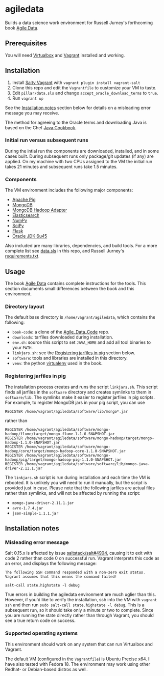 # agiledata

Builds a data science work environment for Russell Jurney's forthcoming book [Agile Data](http://shop.oreilly.com/product/0636920025054.do).

## Prerequisites

You will need [Virtualbox](https://www.virtualbox.org/) and [Vagrant](http://www.vagrantup.com/) installed and working.

## Installation

1. Install [Salty Vagrant](https://github.com/saltstack/salty-vagrant/tree/master) with `vagrant plugin install vagrant-salt`
2. Clone this repo and edit the `Vagrantfile` to customize your VM to taste.
3. Edit  `pillar/data.sls` and change `accept_oracle_download_terms` to `true`.
4. Run `vagrant up`

See the [Installation notes](#installation-notes) section below for details on a misleading error message you may receive.

The method for agreeing to the Oracle terms and downloading Java is based on the Chef [Java Cookbook](https://github.com/opscode-cookbooks/java).

### Initial run versus subsequent runs

During the intial run the components are downloaded, installed, and in some cases built. During subsequent runs only package/git updates (if any) are applied. On my machine with two CPUs assigned to the VM the initial run takes 21 minutes and subsequent runs take 1.5 minutes. 

### Components

The VM environment includes the following major components:

- [Apache Pig](http://pig.apache.org/)
- [MongoDB](http://www.mongodb.org/)
- [MongoDB Hadoop Adapter](https://github.com/mongodb/mongo-hadoop)
- [Elasticsearch](http://www.elasticsearch.org/)
- [NumPy](http://www.numpy.org/)
- [SciPy](http://www.scipy.org/)
- [Flask](http://flask.pocoo.org/)
- [Oracle JDK 6u45](http://www.oracle.com/technetwork/java/javase/downloads/jdk6downloads-1902814.html)

Also included are many libraries, dependencies, and build tools. For a more complete list see [data.sls](https://github.com/charlesflynn/agiledata/blob/master/pillar/data.sls) in this repo, and Russell Jurney's [requirements.txt](https://github.com/rjurney/Agile_Data_Code/blob/master/requirements.txt).

## Usage

The book [Agile Data](http://shop.oreilly.com/product/0636920025054.do) contains complete instructions for the tools. This section documents small differences between the book and this environment.

### Directory layout

The default base directory is `/home/vagrant/agiledata`, which contains the following:
- `book-code`: a clone of the [Agile_Data_Code](https://github.com/rjurney/Agile_Data_Code) repo.
- `downloads`: tarfiles downloaded during installation.
- `env.sh`: source this script to set `JAVA_HOME` and add all tool binaries to your `PATH`.
- `linkjars.sh`: see the [Registering jarfiles in pig](#registering-jarfiles-in-pig) section below.
- `software`: tools and libraries are installed in this directory.
- `venv`: the python [virtualenv](http://www.virtualenv.org/) used in the book. 

### Registering jarfiles in pig

The installation process creates and runs the script `linkjars.sh`. This script finds all jarfiles in the `software` directory and creates symlinks to them in `software/lib`. The symlinks make it easier to register jarfiles in pig scripts. For example, to register MongoDB jars in your pig script, you can use

    REGISTER /home/vagrant/agiledata/software/lib/mongo*.jar

rather than

    REGISTER /home/vagrant/agiledata/software/mongo-hadoop/flume/target/mongo-flume-1.1.0-SNAPSHOT.jar
    REGISTER /home/vagrant/agiledata/software/mongo-hadoop/target/mongo-hadoop-1.1.0-SNAPSHOT.jar
    REGISTER /home/vagrant/agiledata/software/mongo-hadoop/core/target/mongo-hadoop-core-1.1.0-SNAPSHOT.jar
    REGISTER /home/vagrant/agiledata/software/mongo-hadoop/pig/target/mongo-hadoop-pig-1.1.0-SNAPSHOT.jar
    REGISTER /home/vagrant/agiledata/software/software/lib/mongo-java-driver-2.11.1.jar

The `linkjars.sh` script is run during installation and each time the VM is rebooted. It is unlikely you will need to run it manually, but the script is provided just in case. Please note that the following jarfiles are actual files rather than symlinks, and will not be affected by running the script:

- `mongo-java-driver-2.11.1.jar`
- `avro-1.7.4.jar`
- `json-simple-1.1.1.jar`

## Installation notes

### Misleading error message

Salt 0.15.x is affected by issue [saltstack/salt#4904](https://github.com/saltstack/salt/issues/4904), causing it to exit with code 2 rather than code 0 on successful run. Vagrant interprets this code as an error, and displays the following message:

    The following SSH command responded with a non-zero exit status.
    Vagrant assumes that this means the command failed!

    salt-call state.highstate -l debug

True errors in building the agiledata environment are much uglier than this. However, if you'd like to verify the installation, ssh into the VM with `vagrant ssh` and then run `sudo salt-call state.highstate -l debug`. This is a subsequent run, so it should take only a minute or two to complete. Since you are running the state directly rather than through Vagrant, you should see a true return code on success.

### Supported operating systems

This environment should work on any system that can run Virtualbox and Vagrant.

The default VM (configured in the `Vagrantfile`) is Ubuntu Precise x64. I have also tested with Fedora 18. The environment may work using other Redhat- or Debian-based distros as well.
